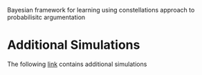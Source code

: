 Bayesian framework for learning using constellations approach to probabilisitc argumentation

# Additional Simulations 

The following [link](results/results.md) contains additional simulations 

